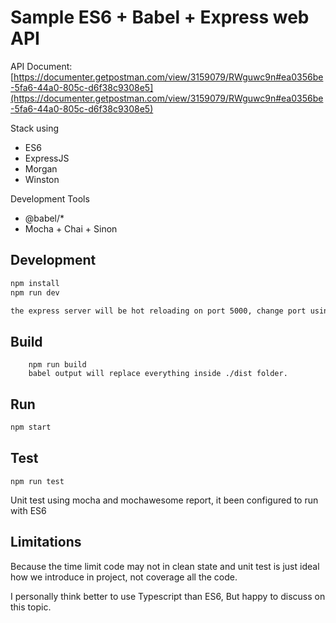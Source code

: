 # Sample ES6 + Babel + Express web API

API Document: [https://documenter.getpostman.com/view/3159079/RWguwc9n#ea0356be-5fa6-44a0-805c-d6f38c9308e5](https://documenter.getpostman.com/view/3159079/RWguwc9n#ea0356be-5fa6-44a0-805c-d6f38c9308e5)

Stack using

- ES6
- ExpressJS
- Morgan
- Winston

Development Tools
- @babel/*
- Mocha + Chai + Sinon

## Development

```bash
npm install
npm run dev

the express server will be hot reloading on port 5000, change port using enviroment config or update config.js file
```

## Build

```
    npm run build
    babel output will replace everything inside ./dist folder.
```

## Run

```sh
npm start
```

## Test

```
npm run test
```

Unit test using mocha and mochawesome report, it been configured to run with ES6

## Limitations
Because the time limit code may not in clean state and unit test is just ideal how we introduce in project, not coverage all the code.

I personally think better to use Typescript than ES6, But happy to discuss on this topic.

